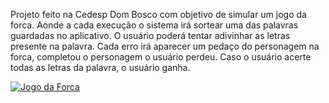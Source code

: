 Projeto feito na Cedesp Dom Bosco com objetivo de simular um jogo da forca.
Aonde a cada execução o sistema irá sortear uma das palavras guardadas no aplicativo.
O usuário poderá tentar adivinhar as letras presente na palavra. Cada erro irá aparecer um pedaço do personagem na forca, completou o personagem o usuário perdeu.
Caso o usuário acerte todas as letras da palavra, o usuário ganha.

[![Jogo da Forca](https://img.youtube.com/vi/sH49t6PcIzs/0.jpg)](https://www.youtube.com/watch?v=sH49t6PcIzs)
